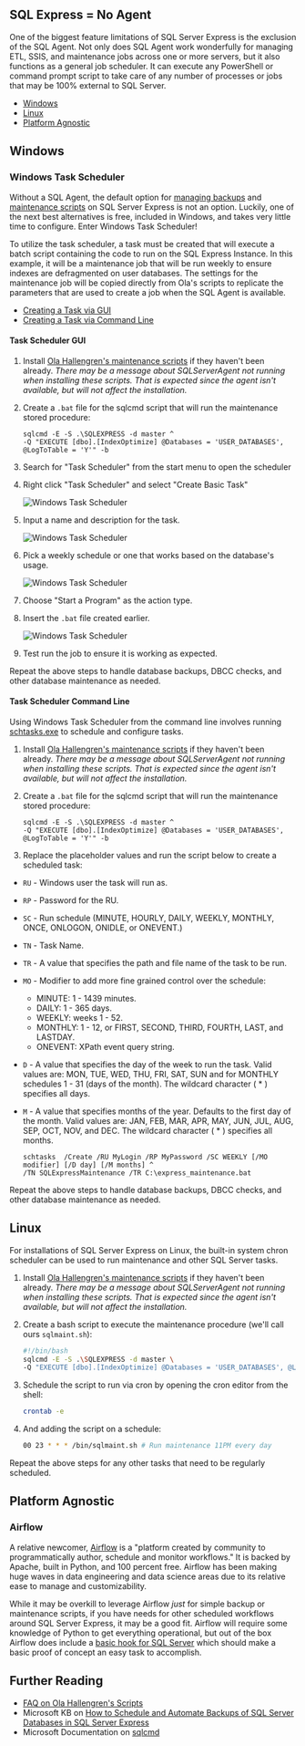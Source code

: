 
## SQL Express = No Agent

One of the biggest feature limitations of SQL Server Express is the exclusion of
the SQL Agent. Not only does SQL Agent work wonderfully for managing ETL, SSIS,
and maintenance jobs across one or more servers, but it also functions as a general
job scheduler. It can execute any PowerShell or command prompt script to take care of
any number of processes or jobs that may be 100% external to SQL Server.

* [Windows](#windows)
* [Linux](#linux)
* [Platform Agnostic](#platform-agnostic)

## Windows

### Windows Task Scheduler

Without a SQL Agent, the default option for [managing backups](/sql-server-express-backups.html) and [maintenance scripts](/sql-server-express-maintenance.html) on SQL Server Express is not an option. Luckily, one of the next best alternatives is free, included in Windows,
and takes very little time to configure. Enter Windows Task Scheduler!

To utilize the task scheduler, a task must be created that will execute a batch script containing the code to run on the SQL Express Instance. In this example, it will be a maintenance job
that will be run weekly to ensure indexes are defragmented on user databases. The
settings for the maintenance job will be copied directly from Ola's scripts to replicate
the parameters that are used to create a job when the SQL Agent is available.

* [Creating a Task via GUI](#task-scheduler-gui)
* [Creating a Task via Command Line](#task-scheduler-command-line)

#### Task Scheduler GUI

1. Install [Ola Hallengren's maintenance scripts](https://ola.hallengren.com/sql-server-index-and-statistics-maintenance.html) if they haven't been already. *There may be a message about SQLServerAgent not running when installing these scripts. That is expected since the agent isn't available, but will not affect the installation.*

2. Create a `.bat` file for the sqlcmd script that will run the maintenance stored procedure:

    ```batch
    sqlcmd -E -S .\SQLEXPRESS -d master ^
    -Q "EXECUTE [dbo].[IndexOptimize] @Databases = 'USER_DATABASES', @LogToTable = 'Y'" -b
    ```

3. Search for "Task Scheduler" from the start menu to open the scheduler

4. Right click "Task Scheduler" and select "Create Basic Task"

      ![Windows Task Scheduler](/task_scheduler_1.PNG)

5. Input a name and description for the task.

      ![Windows Task Scheduler](/task_scheduler_2.PNG)

6. Pick a weekly schedule or one that works based on the database's usage.

      ![Windows Task Scheduler](/task_scheduler_3.PNG)

7. Choose "Start a Program" as the action type.

8. Insert the `.bat` file created earlier.

      ![Windows Task Scheduler](/task_scheduler_4.PNG)

9. Test run the job to ensure it is working as expected.

Repeat the above steps to handle database backups, DBCC checks, and other database maintenance as needed.

#### Task Scheduler Command Line

Using Windows Task Scheduler from the command line involves running [schtasks.exe](https://docs.microsoft.com/en-us/windows/win32/taskschd/schtasks) to schedule and configure tasks.

1. Install [Ola Hallengren's maintenance scripts](https://ola.hallengren.com/sql-server-index-and-statistics-maintenance.html) if they haven't been already. *There may be a message about SQLServerAgent not running when installing these scripts. That is expected since the agent isn't available, but will not affect the installation.*

2. Create a `.bat` file for the sqlcmd script that will run the maintenance stored procedure:

    ```batch
    sqlcmd -E -S .\SQLEXPRESS -d master ^
    -Q "EXECUTE [dbo].[IndexOptimize] @Databases = 'USER_DATABASES', @LogToTable = 'Y'" -b
    ```

3. Replace the placeholder values and run the script below to create a scheduled task:

* `RU` - Windows user the task will run as.
* `RP` - Password for the RU.
* `SC` - Run schedule (MINUTE, HOURLY, DAILY, WEEKLY, MONTHLY, ONCE, ONLOGON, ONIDLE, or ONEVENT.)
* `TN` - Task Name.
* `TR` - A value that specifies the path and file name of the task to be run.
* `MO` - Modifier to add more fine grained control over the schedule:

  * MINUTE: 1 - 1439 minutes.
  * DAILY: 1 - 365 days.
  * WEEKLY: weeks 1 - 52.
  * MONTHLY: 1 - 12, or FIRST, SECOND, THIRD, FOURTH, LAST, and LASTDAY.
  * ONEVENT: XPath event query string.  

* `D` - A value that specifies the day of the week to run the task. Valid values are: MON, TUE, WED, THU, FRI, SAT, SUN and for MONTHLY schedules 1 - 31 (days of the month). The wildcard character ( * ) specifies all days.
* `M` - A value that specifies months of the year. Defaults to the first day of the month. Valid values are: JAN, FEB, MAR, APR, MAY, JUN, JUL, AUG, SEP, OCT, NOV, and DEC. The wildcard character ( * ) specifies all months.

    ```batch
    schtasks  /Create /RU MyLogin /RP MyPassword /SC WEEKLY [/MO modifier] [/D day] [/M months] ^
    /TN SQLExpressMaintenance /TR C:\express_maintenance.bat
    ```

Repeat the above steps to handle database backups, DBCC checks, and other database maintenance as needed.

## Linux

For installations of SQL Server Express on Linux, the built-in system chron scheduler can be used to run maintenance and other SQL Server tasks.

1. Install [Ola Hallengren's maintenance scripts](https://ola.hallengren.com/sql-server-index-and-statistics-maintenance.html) if they haven't been already. *There may be a message about SQLServerAgent not running when installing these scripts. That is expected since the agent isn't available, but will not affect the installation.*

2. Create a bash script to execute the maintenance procedure (we'll call ours `sqlmaint.sh`):

    ```bash
    #!/bin/bash
    sqlcmd -E -S .\SQLEXPRESS -d master \
    -Q "EXECUTE [dbo].[IndexOptimize] @Databases = 'USER_DATABASES', @LogToTable = 'Y'" -b
    ```

3. Schedule the script to run via cron by opening the cron editor from the shell:

    ```bash
    crontab -e
    ```

4. And adding the script on a schedule:

    ```bash
    00 23 * * * /bin/sqlmaint.sh # Run maintenance 11PM every day
    ```

Repeat the above steps for any other tasks that need to be regularly scheduled.

## Platform Agnostic

### Airflow

A relative newcomer, [Airflow](https://airflow.apache.org/) is a "platform created by community to programmatically author, schedule and monitor workflows." It is backed by Apache, built in Python, and 100 percent free. Airflow has been making huge waves in data engineering and data science areas due to its relative ease to manage and customizability.

While it may be overkill to leverage Airflow *just* for simple backup or maintenance scripts, if you have needs for other scheduled workflows around SQL Server Express, it may be a good fit. Airflow will require some knowledge of Python to get everything operational, but out of the box Airflow does include a [basic hook for SQL Server](https://airflow.apache.org/docs/stable/_api/airflow/hooks/mssql_hook/index.html) which should make a basic proof of concept an easy task to accomplish.

## Further Reading

* [FAQ on Ola Hallengren's Scripts](https://ola.hallengren.com/frequently-asked-questions.html)
* Microsoft KB on [How to Schedule and Automate Backups of SQL Server Databases in SQL Server Express](https://support.microsoft.com/en-us/help/2019698/how-to-schedule-and-automate-backups-of-sql-server-databases-in-sql-se)
* Microsoft Documentation on [sqlcmd](https://docs.microsoft.com/en-us/sql/tools/sqlcmd-utility?view=sql-server-2017)

<br/>
<br/>

<ClientOnly>
<disqus-component/>
</ClientOnly>
